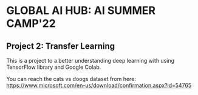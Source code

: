 # GLOBAL AI HUB: AI SUMMER CAMP'22

## Project 2: Transfer Learning

This is a project to a better understanding deep learning with using TensorFlow library and Google Colab.

You can reach the cats vs doogs dataset from here: https://www.microsoft.com/en-us/download/confirmation.aspx?id=54765
